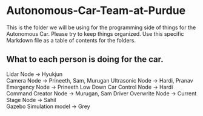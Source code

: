 # Autonomous-Car-Team-at-Purdue
This is the folder we will be using for the programming side of things for the Autonomous Car. Please try to keep things organized. 
Use this specific Markdown file as a table of contents for the folders.


## What to each person is doing for the car.
Lidar Node -> Hyukjun  
Camera Node -> Prineeth, Sam, Murugan 
Ultrasonic Node -> Hardi, Pranav  
Emergency Node -> Prineeth
Low Down Car Control Node -> Hardi  
Command Creator Node -> Murugan, Sam
Driver Overwrite Node -> 
Current Stage Node -> Sahil  
Gazebo Simulation model -> Grey
